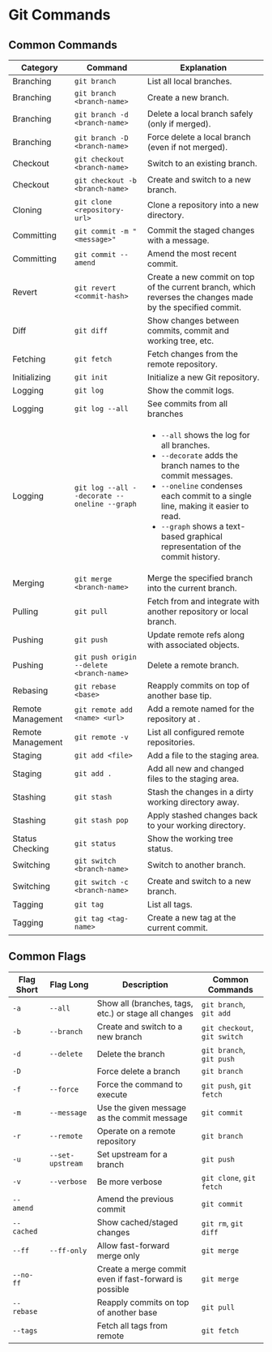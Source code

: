 # Git Commands

## Common Commands

| Category          | Command                                      | Explanation                                                                                                                                                                                                                                                                                             |
| ----------------- | -------------------------------------------- | ------------------------------------------------------------------------------------------------------------------------------------------------------------------------------------------------------------------------------------------------------------------------------------------------------- |
| Branching         | `git branch`                                 | List all local branches.                                                                                                                                                                                                                                                                                |
| Branching         | `git branch <branch-name>`                   | Create a new branch.                                                                                                                                                                                                                                                                                    |
| Branching         | `git branch -d <branch-name>`                | Delete a local branch safely (only if merged).                                                                                                                                                                                                                                                          |
| Branching         | `git branch -D <branch-name>`                | Force delete a local branch (even if not merged).                                                                                                                                                                                                                                                       |
| Checkout          | `git checkout <branch-name>`                 | Switch to an existing branch.                                                                                                                                                                                                                                                                           |
| Checkout          | `git checkout -b <branch-name>`              | Create and switch to a new branch.                                                                                                                                                                                                                                                                      |
| Cloning           | `git clone <repository-url>`                 | Clone a repository into a new directory.                                                                                                                                                                                                                                                                |
| Committing        | `git commit -m "<message>"`                  | Commit the staged changes with a message.                                                                                                                                                                                                                                                               |
| Committing        | `git commit --amend`                         | Amend the most recent commit.                                                                                                                                                                                                                                                                           |
| Revert            | `git revert <commit-hash>`                   | Create a new commit on top of the current branch, which reverses the changes made by the specified commit.                                                                                                                                                                                              |
| Diff              | `git diff`                                   | Show changes between commits, commit and working tree, etc.                                                                                                                                                                                                                                             |
| Fetching          | `git fetch`                                  | Fetch changes from the remote repository.                                                                                                                                                                                                                                                               |
| Initializing      | `git init`                                   | Initialize a new Git repository.                                                                                                                                                                                                                                                                        |
| Logging           | `git log`                                    | Show the commit logs.                                                                                                                                                                                                                                                                                   |
| Logging           | `git log --all`                              | See commits from all branches                                                                                                                                                                                                                                                                           |
| Logging           | `git log --all --decorate --oneline --graph` | <ul><li>`--all` shows the log for all branches.</li><li>`--decorate` adds the branch names to the commit messages.</li><li>`--oneline` condenses each commit to a single line, making it easier to read.</li><li>`--graph` shows a text-based graphical representation of the commit history.</li></ul> |
| Merging           | `git merge <branch-name>`                    | Merge the specified branch into the current branch.                                                                                                                                                                                                                                                     |
| Pulling           | `git pull`                                   | Fetch from and integrate with another repository or local branch.                                                                                                                                                                                                                                       |
| Pushing           | `git push`                                   | Update remote refs along with associated objects.                                                                                                                                                                                                                                                       |
| Pushing           | `git push origin --delete <branch-name>`     | Delete a remote branch.                                                                                                                                                                                                                                                                                 |
| Rebasing          | `git rebase <base>`                          | Reapply commits on top of another base tip.                                                                                                                                                                                                                                                             |
| Remote Management | `git remote add <name> <url>`                | Add a remote named <name> for the repository at <url>.                                                                                                                                                                                                                                                  |
| Remote Management | `git remote -v`                              | List all configured remote repositories.                                                                                                                                                                                                                                                                |
| Staging           | `git add <file>`                             | Add a file to the staging area.                                                                                                                                                                                                                                                                         |
| Staging           | `git add .`                                  | Add all new and changed files to the staging area.                                                                                                                                                                                                                                                      |
| Stashing          | `git stash`                                  | Stash the changes in a dirty working directory away.                                                                                                                                                                                                                                                    |
| Stashing          | `git stash pop`                              | Apply stashed changes back to your working directory.                                                                                                                                                                                                                                                   |
| Status Checking   | `git status`                                 | Show the working tree status.                                                                                                                                                                                                                                                                           |
| Switching         | `git switch <branch-name>`                   | Switch to another branch.                                                                                                                                                                                                                                                                               |
| Switching         | `git switch -c <branch-name>`                | Create and switch to a new branch.                                                                                                                                                                                                                                                                      |
| Tagging           | `git tag`                                    | List all tags.                                                                                                                                                                                                                                                                                          |
| Tagging           | `git tag <tag-name>`                         | Create a new tag at the current commit.                                                                                                                                                                                                                                                                 |

## Common Flags

| Flag Short | Flag Long        | Description                                            | Common Commands              |
| ---------- | ---------------- | ------------------------------------------------------ | ---------------------------- |
| `-a`       | `--all`          | Show all (branches, tags, etc.) or stage all changes   | `git branch`, `git add`      |
| `-b`       | `--branch`       | Create and switch to a new branch                      | `git checkout`, `git switch` |
| `-d`       | `--delete`       | Delete the branch                                      | `git branch`, `git push`     |
| `-D`       |                  | Force delete a branch                                  | `git branch`                 |
| `-f`       | `--force`        | Force the command to execute                           | `git push`, `git fetch`      |
| `-m`       | `--message`      | Use the given message as the commit message            | `git commit`                 |
| `-r`       | `--remote`       | Operate on a remote repository                         | `git branch`                 |
| `-u`       | `--set-upstream` | Set upstream for a branch                              | `git push`                   |
| `-v`       | `--verbose`      | Be more verbose                                        | `git clone`, `git fetch`     |
| `--amend`  |                  | Amend the previous commit                              | `git commit`                 |
| `--cached` |                  | Show cached/staged changes                             | `git rm`, `git diff`         |
| `--ff`     | `--ff-only`      | Allow fast-forward merge only                          | `git merge`                  |
| `--no-ff`  |                  | Create a merge commit even if fast-forward is possible | `git merge`                  |
| `--rebase` |                  | Reapply commits on top of another base                 | `git pull`                   |
| `--tags`   |                  | Fetch all tags from remote                             | `git fetch`                  |
